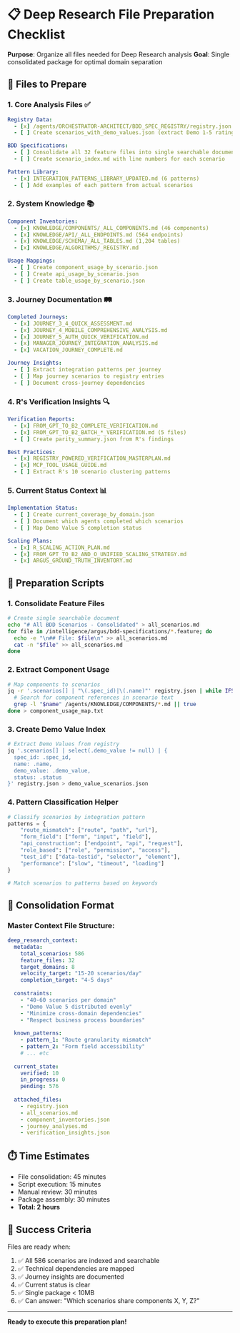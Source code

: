 # 📋 Deep Research File Preparation Checklist

**Purpose**: Organize all files needed for Deep Research analysis
**Goal**: Single consolidated package for optimal domain separation

## 📁 Files to Prepare

### 1. Core Analysis Files ✅
```yaml
Registry Data:
  - [x] /agents/ORCHESTRATOR-ARCHITECT/BDD_SPEC_REGISTRY/registry.json
  - [ ] Create scenarios_with_demo_values.json (extract Demo 1-5 ratings)

BDD Specifications:
  - [ ] Consolidate all 32 feature files into single searchable document
  - [ ] Create scenario_index.md with line numbers for each scenario

Pattern Library:
  - [x] INTEGRATION_PATTERNS_LIBRARY_UPDATED.md (6 patterns)
  - [ ] Add examples of each pattern from actual scenarios
```

### 2. System Knowledge 📚
```yaml
Component Inventories:
  - [x] KNOWLEDGE/COMPONENTS/_ALL_COMPONENTS.md (46 components)
  - [x] KNOWLEDGE/API/_ALL_ENDPOINTS.md (564 endpoints)
  - [x] KNOWLEDGE/SCHEMA/_ALL_TABLES.md (1,204 tables)
  - [x] KNOWLEDGE/ALGORITHMS/_REGISTRY.md

Usage Mappings:
  - [ ] Create component_usage_by_scenario.json
  - [ ] Create api_usage_by_scenario.json
  - [ ] Create table_usage_by_scenario.json
```

### 3. Journey Documentation 🛤️
```yaml
Completed Journeys:
  - [x] JOURNEY_3_4_QUICK_ASSESSMENT.md
  - [x] JOURNEY_4_MOBILE_COMPREHENSIVE_ANALYSIS.md
  - [x] JOURNEY_5_AUTH_QUICK_VERIFICATION.md
  - [x] MANAGER_JOURNEY_INTEGRATION_ANALYSIS.md
  - [x] VACATION_JOURNEY_COMPLETE.md

Journey Insights:
  - [ ] Extract integration patterns per journey
  - [ ] Map journey scenarios to registry entries
  - [ ] Document cross-journey dependencies
```

### 4. R's Verification Insights 🔍
```yaml
Verification Reports:
  - [x] FROM_GPT_TO_B2_COMPLETE_VERIFICATION.md
  - [x] FROM_GPT_TO_B2_BATCH_*_VERIFICATION.md (5 files)
  - [ ] Create parity_summary.json from R's findings

Best Practices:
  - [x] REGISTRY_POWERED_VERIFICATION_MASTERPLAN.md
  - [x] MCP_TOOL_USAGE_GUIDE.md
  - [ ] Extract R's 10 scenario clustering patterns
```

### 5. Current Status Context 📊
```yaml
Implementation Status:
  - [ ] Create current_coverage_by_domain.json
  - [ ] Document which agents completed which scenarios
  - [ ] Map Demo Value 5 completion status

Scaling Plans:
  - [x] R_SCALING_ACTION_PLAN.md
  - [x] FROM_GPT_TO_B2_AND_O_UNIFIED_SCALING_STRATEGY.md
  - [x] ARGUS_GROUND_TRUTH_INVENTORY.md
```

## 🔧 Preparation Scripts

### 1. Consolidate Feature Files
```bash
# Create single searchable document
echo "# All BDD Scenarios - Consolidated" > all_scenarios.md
for file in /intelligence/argus/bdd-specifications/*.feature; do
  echo -e "\n## File: $file\n" >> all_scenarios.md
  cat -n "$file" >> all_scenarios.md
done
```

### 2. Extract Component Usage
```bash
# Map components to scenarios
jq -r '.scenarios[] | "\(.spec_id)|\(.name)"' registry.json | while IFS='|' read -r spec name; do
  # Search for component references in scenario text
  grep -l "$name" /agents/KNOWLEDGE/COMPONENTS/*.md || true
done > component_usage_map.txt
```

### 3. Create Demo Value Index
```bash
# Extract Demo Values from registry
jq '.scenarios[] | select(.demo_value != null) | {
  spec_id: .spec_id,
  name: .name,
  demo_value: .demo_value,
  status: .status
}' registry.json > demo_value_scenarios.json
```

### 4. Pattern Classification Helper
```python
# Classify scenarios by integration pattern
patterns = {
    "route_mismatch": ["route", "path", "url"],
    "form_field": ["form", "input", "field"],
    "api_construction": ["endpoint", "api", "request"],
    "role_based": ["role", "permission", "access"],
    "test_id": ["data-testid", "selector", "element"],
    "performance": ["slow", "timeout", "loading"]
}

# Match scenarios to patterns based on keywords
```

## 📝 Consolidation Format

### Master Context File Structure:
```yaml
deep_research_context:
  metadata:
    total_scenarios: 586
    feature_files: 32
    target_domains: 8
    velocity_target: "15-20 scenarios/day"
    completion_target: "4-5 days"
    
  constraints:
    - "40-60 scenarios per domain"
    - "Demo Value 5 distributed evenly"
    - "Minimize cross-domain dependencies"
    - "Respect business process boundaries"
    
  known_patterns:
    - pattern_1: "Route granularity mismatch"
    - pattern_2: "Form field accessibility"
    # ... etc
    
  current_state:
    verified: 10
    in_progress: 0
    pending: 576
    
  attached_files:
    - registry.json
    - all_scenarios.md
    - component_inventories.json
    - journey_analyses.md
    - verification_insights.json
```

## ⏱️ Time Estimates

- File consolidation: 45 minutes
- Script execution: 15 minutes
- Manual review: 30 minutes
- Package assembly: 30 minutes
- **Total: 2 hours**

## 🎯 Success Criteria

Files are ready when:
1. ✅ All 586 scenarios are indexed and searchable
2. ✅ Technical dependencies are mapped
3. ✅ Journey insights are documented
4. ✅ Current status is clear
5. ✅ Single package < 10MB
6. ✅ Can answer: "Which scenarios share components X, Y, Z?"

---

**Ready to execute this preparation plan!**